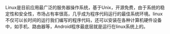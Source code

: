 Linux是目前应用最广泛的服务器操作系统，基于Unix，开源免费，由于系统的稳定性和安全性，市场占有率很高，几乎成为程序代码运行的最佳系统环境。linux不仅可以长时间的运行我们编写的程序代码，还可以安装在各种计算机硬件设备中，如手机、路由器等，Android程序最底层就是运行在linux系统上的。

